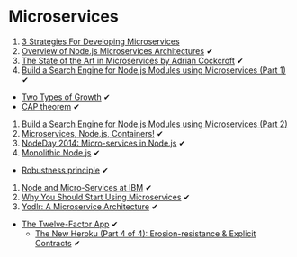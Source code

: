 # Microservices

1. [3 Strategies For Developing Microservices](http://nordicapis.com/3-ways-to-build-microservices/)
1. [Overview of Node.js Microservices Architectures](https://www.youtube.com/watch?v=X0_d0ci8UcY) ✔
1. [The State of the Art in Microservices by Adrian Cockcroft](https://www.youtube.com/watch?v=pwpxq9-uw_0) ✔
1. [Build a Search Engine for Node.js Modules using Microservices (Part 1)](http://blog.skillsmatter.com/2014/09/10/build-a-search-engine-for-node-js-modules-using-microservices-part-1/) ✔
  - [Two Types of Growth](http://www.scotthyoung.com/blog/2013/02/05/two-types-of-growth/) ✔
  - [CAP theorem](http://en.wikipedia.org/wiki/CAP_theorem) ✔
1. [Build a Search Engine for Node.js Modules using Microservices (Part 2)](http://blog.skillsmatter.com/2014/09/17/build-a-search-engine-for-node-js-modules-using-microservices-part-2/)
1. [Microservices, Node.js, Containers!](https://www.airpair.com/node.js/posts/microservices-nodejs-containers) ✔
1. [NodeDay 2014: Micro-services in Node.js](http://exponential.io/blog/nodeday-2014-you-only-need-100-lines-of-javascript/) ✔
1. [Monolithic Node.js](http://www.richardrodger.com/monolithic-nodejs#.VWaiLFXd_VM) ✔
  - [Robustness principle](http://en.wikipedia.org/wiki/Robustness_principle) ✔
1. [Node and Micro-Services at IBM](http://pt.slideshare.net/dejanglozic/node-and-microservices-at-ibm) ✔
1. [Why You Should Start Using Microservices](http://blog.risingstack.com/why-you-should-start-using-microservices/) ✔
1. [Yodlr: A Microservice Architecture](http://blog.getyodlr.com/2015/01/10/a-microservice-architecture/) ✔
  - [The Twelve-Factor App](http://12factor.net/) ✔
    - [The New Heroku (Part 4 of 4): Erosion-resistance & Explicit Contracts](https://blog.heroku.com/archives/2011/6/28/the_new_heroku_4_erosion_resistance_explicit_contracts) ✔
